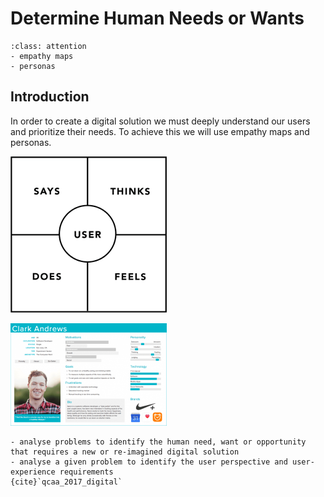 # Determine Human Needs or Wants
```{admonition} Tools used:
:class: attention
- empathy maps
- personas
```
## Introduction
In order to create a digital solution we must deeply understand our users and prioritize their needs. To achieve this we will use empathy maps and personas.

![empathy_thumb](./assests/empathy_map_thumb.png) 

![persona_thumb](./assests/persona_thumb.png)

```{admonition} Unit 1 subject matter covered:
- analyse problems to identify the human need, want or opportunity that requires a new or re-imagined digital solution
- analyse a given problem to identify the user perspective and user-experience requirements
{cite}`qcaa_2017_digital`
```